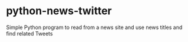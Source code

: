# python-news-twitter
Simple Python program to read from a news site and use news titles and find related Tweets
